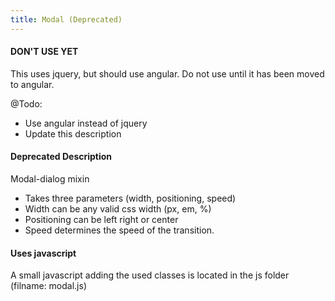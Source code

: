 ```yaml
---
title: Modal (Deprecated)
---
```


#### DON'T USE YET

This uses jquery, but should use angular. Do not use until it has been moved to angular.

@Todo:

* Use angular instead of jquery
* Update this description

#### Deprecated Description

Modal-dialog mixin

* Takes three parameters (width, positioning, speed)
* Width can be any valid css width (px, em, %)
* Positioning can be left right or center
* Speed determines the speed of the transition.

#### Uses javascript

A small javascript adding the used classes is located in the js folder (filname: modal.js)